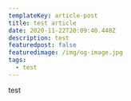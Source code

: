 ```yaml
---
templateKey: article-post
title: test article
date: 2020-11-22T20:09:40.448Z
description: test
featuredpost: false
featuredimage: /img/og-image.jpg
tags:
  - test
---
```

test